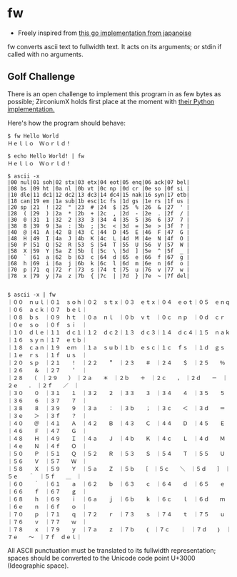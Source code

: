 # fw

- Freely inspired from [this go implementation from japanoise](https://github.com/japanoise/fw)

fw converts ascii text to fullwidth text. It acts on its arguments; or stdin if
called with no arguments.

## Golf Challenge

There is an open challenge to implement this program in as few bytes as possible;
ZirconiumX holds first place at the moment with 
[their Python implementation.](https://gist.github.com/ZirconiumX/283a6cffba7b7e10ef62157563d11277)

Here's how the program should behave:

~~~
$ fw Hello World
Ｈｅｌｌｏ　Ｗｏｒｌｄ！

$ echo Hello World! | fw
Ｈｅｌｌｏ　Ｗｏｒｌｄ！

$ ascii -x
|00 nul|01 soh|02 stx|03 etx|04 eot|05 enq|06 ack|07 bel|
|08 bs |09 ht |0a nl |0b vt |0c np |0d cr |0e so |0f si |
|10 dle|11 dc1|12 dc2|13 dc3|14 dc4|15 nak|16 syn|17 etb|
|18 can|19 em |1a sub|1b esc|1c fs |1d gs |1e rs |1f us |
|20 sp |21  ! |22  " |23  # |24  $ |25  % |26  & |27  ' |
|28  ( |29  ) |2a  * |2b  + |2c  , |2d  - |2e  . |2f  / |
|30  0 |31  1 |32  2 |33  3 |34  4 |35  5 |36  6 |37  7 |
|38  8 |39  9 |3a  : |3b  ; |3c  < |3d  = |3e  > |3f  ? |
|40  @ |41  A |42  B |43  C |44  D |45  E |46  F |47  G |
|48  H |49  I |4a  J |4b  K |4c  L |4d  M |4e  N |4f  O |
|50  P |51  Q |52  R |53  S |54  T |55  U |56  V |57  W |
|58  X |59  Y |5a  Z |5b  [ |5c  \ |5d  ] |5e  ^ |5f  _ |
|60  ` |61  a |62  b |63  c |64  d |65  e |66  f |67  g |
|68  h |69  i |6a  j |6b  k |6c  l |6d  m |6e  n |6f  o |
|70  p |71  q |72  r |73  s |74  t |75  u |76  v |77  w |
|78  x |79  y |7a  z |7b  { |7c  | |7d  } |7e  ~ |7f del|


$ ascii -x | fw
｜００　ｎｕｌ｜０１　ｓｏｈ｜０２　ｓｔｘ｜０３　ｅｔｘ｜０４　ｅｏｔ｜０５　ｅｎｑ｜０６　ａｃｋ｜０７　ｂｅｌ｜
｜０８　ｂｓ　｜０９　ｈｔ　｜０ａ　ｎｌ　｜０ｂ　ｖｔ　｜０ｃ　ｎｐ　｜０ｄ　ｃｒ　｜０ｅ　ｓｏ　｜０ｆ　ｓｉ　｜
｜１０　ｄｌｅ｜１１　ｄｃ１｜１２　ｄｃ２｜１３　ｄｃ３｜１４　ｄｃ４｜１５　ｎａｋ｜１６　ｓｙｎ｜１７　ｅｔｂ｜
｜１８　ｃａｎ｜１９　ｅｍ　｜１ａ　ｓｕｂ｜１ｂ　ｅｓｃ｜１ｃ　ｆｓ　｜１ｄ　ｇｓ　｜１ｅ　ｒｓ　｜１ｆ　ｕｓ　｜
｜２０　ｓｐ　｜２１　　！　｜２２　　＂　｜２３　　＃　｜２４　　＄　｜２５　　％　｜２６　　＆　｜２７　　＇　｜
｜２８　　（　｜２９　　）　｜２ａ　　＊　｜２ｂ　　＋　｜２ｃ　　，　｜２ｄ　　－　｜２ｅ　　．　｜２ｆ　　／　｜
｜３０　　０　｜３１　　１　｜３２　　２　｜３３　　３　｜３４　　４　｜３５　　５　｜３６　　６　｜３７　　７　｜
｜３８　　８　｜３９　　９　｜３ａ　　：　｜３ｂ　　；　｜３ｃ　　＜　｜３ｄ　　＝　｜３ｅ　　＞　｜３ｆ　　？　｜
｜４０　　＠　｜４１　　Ａ　｜４２　　Ｂ　｜４３　　Ｃ　｜４４　　Ｄ　｜４５　　Ｅ　｜４６　　Ｆ　｜４７　　Ｇ　｜
｜４８　　Ｈ　｜４９　　Ｉ　｜４ａ　　Ｊ　｜４ｂ　　Ｋ　｜４ｃ　　Ｌ　｜４ｄ　　Ｍ　｜４ｅ　　Ｎ　｜４ｆ　　Ｏ　｜
｜５０　　Ｐ　｜５１　　Ｑ　｜５２　　Ｒ　｜５３　　Ｓ　｜５４　　Ｔ　｜５５　　Ｕ　｜５６　　Ｖ　｜５７　　Ｗ　｜
｜５８　　Ｘ　｜５９　　Ｙ　｜５ａ　　Ｚ　｜５ｂ　　［　｜５ｃ　　＼　｜５ｄ　　］　｜５ｅ　　＾　｜５ｆ　　＿　｜
｜６０　　｀　｜６１　　ａ　｜６２　　ｂ　｜６３　　ｃ　｜６４　　ｄ　｜６５　　ｅ　｜６６　　ｆ　｜６７　　ｇ　｜
｜６８　　ｈ　｜６９　　ｉ　｜６ａ　　ｊ　｜６ｂ　　ｋ　｜６ｃ　　ｌ　｜６ｄ　　ｍ　｜６ｅ　　ｎ　｜６ｆ　　ｏ　｜
｜７０　　ｐ　｜７１　　ｑ　｜７２　　ｒ　｜７３　　ｓ　｜７４　　ｔ　｜７５　　ｕ　｜７６　　ｖ　｜７７　　ｗ　｜
｜７８　　ｘ　｜７９　　ｙ　｜７ａ　　ｚ　｜７ｂ　　｛　｜７ｃ　　｜　｜７ｄ　　｝　｜７ｅ　　～　｜７ｆ　ｄｅｌ｜
~~~

All ASCII punctuation must be translated to its fullwidth representation; spaces should be converted
to the Unicode code point U+3000 (Ideographic space).

